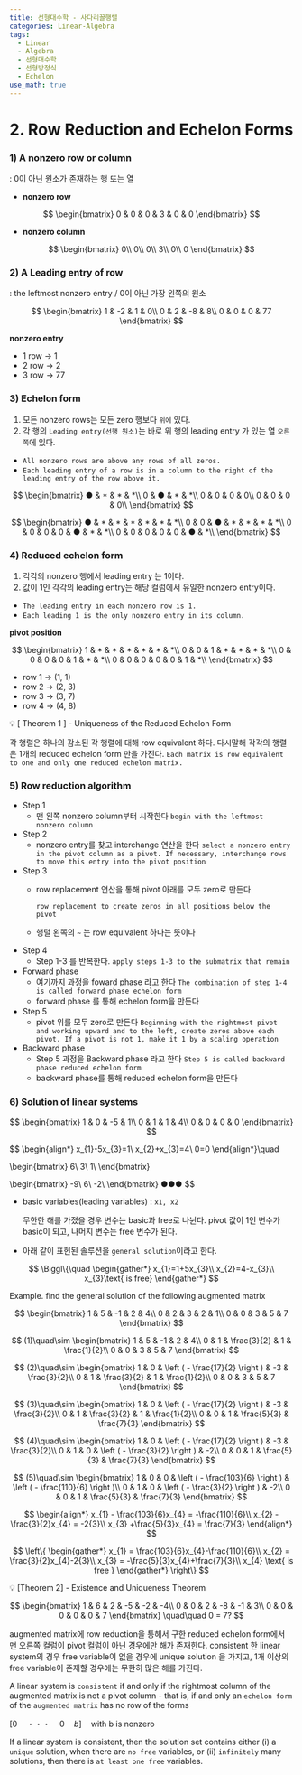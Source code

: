 ```yaml
---
title: 선형대수학 - 사다리꼴행렬
categories: Linear-Algebra
tags: 
  - Linear
  - Algebra
  - 선형대수학
  - 선형방정식
  - Echelon
use_math: true
---
```


# 2. Row Reduction and Echelon Forms

### 1) A nonzero row or column

: 0이 아닌 원소가 존재하는 행 또는 열

- **nonzero row**

$$
\begin{bmatrix}
0 & 0 & 0 & 3 & 0 & 0
\end{bmatrix}
$$

- **nonzero column**

$$
\begin{bmatrix}
0\\
0\\
0\\
3\\
0\\
0
\end{bmatrix}
$$

### 2) A Leading entry of row

: the leftmost nonzero entry / 0이 아닌 가장 왼쪽의 원소

$$
\begin{bmatrix}
1 & -2 & 1 & 0\\
0 & 2 & -8 & 8\\
0 & 0 & 0 & 77
\end{bmatrix}
$$

**nonzero entry**

- 1 row → 1
- 2 row → 2
- 3 row → 77

### 3) Echelon form

1. 모든 nonzero rows는 모든 zero 행보다 `위에` 있다.
2. 각 행의 `Leading entry(선행 원소)`는 바로 위 행의 leading entry 가 있는 열 `오른쪽`에 있다.
- `All nonzero rows are above any rows of all zeros.`
- `Each leading entry of a row is in a column to the right of the leading entry of the row above it.`

$$
\begin{bmatrix}
● & * & * & *\\
0 & ● & * & *\\
0 & 0 & 0 & 0\\
0 & 0 & 0 & 0\\
\end{bmatrix}
$$

$$
\begin{bmatrix}
● & * & * & * & * & * & *\\
0 & 0 & ● & * & * & * & *\\
0 & 0 & 0 & 0 & ● & * & *\\
0 & 0 & 0 & 0 & 0 & ● & *\\
\end{bmatrix}
$$

### 4) Reduced echelon form

1. 각각의 nonzero 행에서 leading entry 는 1이다.
2. 값이 1인 각각의 leading entry는 해당 컬럼에서 유일한 nonzero entry이다.
- `The leading entry in each nonzero row is 1.`
- `Each leading 1 is the only nonzero entry in its column.`

**pivot position**

$$
\begin{bmatrix}
1 & * & * & * & * & * & *\\
0 & 0 & 1 & * & * & * & *\\
0 & 0 & 0 & 0 & 1 & * & *\\
0 & 0 & 0 & 0 & 0 & 1 & *\\
\end{bmatrix}
$$

- row 1 → (1, 1)
- row 2 → (2, 3)
- row 3 → (3, 7)
- row 4 → (4, 8)

<aside>
💡 [ Theorem 1 ]
- Uniqueness of the Reduced Echelon Form

각 행렬은 하나의 감소된 각 행렬에 대해 row equivalent 하다.
다시말해 각각의 행렬은 1개의 reduced echelon form 만을 가진다.
`Each matrix is row equivalent to one and only one reduced echelon matrix.`

</aside>

### 5) Row reduction algorithm

- Step 1
    - 맨 왼쪽 nonzero column부터 시작한다
    `begin with the leftmost nonzero column`
- Step 2
    - nonzero entry를 찾고 interchange 연산을 한다
    `select a nonzero entry in the pivot column as a pivot. If necessary, interchange rows to move this entry into the pivot position`
- Step 3
    - row replacement 연산을 통해 pivot 아래를 모두 zero로 만든다
        
        `row replacement to create zeros in all positions below the pivot`
        
    - 행렬 왼쪽의 `~` 는 row equivalent 하다는 뜻이다
- Step 4
    - Step 1-3 를 반복한다.
    `apply steps 1-3 to the submatrix that remain`
- Forward phase
    - 여기까지 과정을 foward phase 라고 한다
    `The combination of step 1-4 is called forward phase echelon form`
    - forward phase 를 통해 echelon form을 만든다
- Step 5
    - pivot 위를 모두 zero로 만든다
    `Beginning with the rightmost pivot and working upward and to the left, create zeros above each pivot. If a pivot is not 1, make it 1 by a scaling operation`
- Backward phase
    - Step 5 과정을 Backward phase 라고 한다
    `Step 5 is called backward phase reduced echelon form`
    - backward phase를 통해 reduced echelon form을 만든다

### 6) Solution of linear systems

$$
\begin{bmatrix}
1 & 0 & -5 & 1\\
0 & 1 & 1 & 4\\
0 & 0 & 0 & 0
\end{bmatrix}
$$

$$
\begin{align*}
x_{1}-5x_{3}=1\\
x_{2}+x_{3}=4\\
0=0
\end{align*}\quad

\begin{bmatrix}
6\\
3\\
1\\
\end{bmatrix}

\begin{bmatrix}
-9\\
6\\
-2\\
\end{bmatrix}
●●●
$$

- basic variables(leading variables) : `x1, x2`
    
    무한한 해를 가졌을 경우 변수는 basic과 free로 나뉜다. pivot 값이 1인 변수가 basic이 되고, 나머지 변수는 free 변수가 된다.
    

- 아래 같이 표현된 솔루션을 `general solution`이라고 한다.

$$
\Biggl\{\quad
\begin{gather*}
x_{1}=1+5x_{3}\\
x_{2}=4-x_{3}\\
x_{3}\text{ is free}
\end{gather*}
$$

Example. find the general solution of the following augmented matrix

$$
\begin{bmatrix}
1 & 5 & -1 & 2 & 4\\
0 & 2 & 3 & 2 & 1\\
0 & 0 & 3 & 5 & 7
\end{bmatrix}
$$

$$
(1)\quad\sim
\begin{bmatrix}
1 & 5 & -1 & 2 & 4\\
0 & 1 & \frac{3}{2} & 1 & \frac{1}{2}\\
0 & 0 & 3 & 5 & 7
\end{bmatrix}
$$

$$
(2)\quad\sim
\begin{bmatrix}
1 & 0 & \left ( - \frac{17}{2} \right ) & -3 & \frac{3}{2}\\
0 & 1 & \frac{3}{2} & 1 & \frac{1}{2}\\
0 & 0 & 3 & 5 & 7
\end{bmatrix}
$$

$$
(3)\quad\sim
\begin{bmatrix}
1 & 0 & \left ( - \frac{17}{2} \right ) & -3 & \frac{3}{2}\\
0 & 1 & \frac{3}{2} & 1 & \frac{1}{2}\\
0 & 0 & 1 & \frac{5}{3} & \frac{7}{3}
\end{bmatrix}
$$

$$
(4)\quad\sim
\begin{bmatrix}
1 & 0 & \left ( - \frac{17}{2} \right ) & -3 & \frac{3}{2}\\
0 & 1 & 0 & \left ( - \frac{3}{2} \right ) & -2\\
0 & 0 & 1 & \frac{5}{3} & \frac{7}{3}
\end{bmatrix}
$$

$$
(5)\quad\sim
\begin{bmatrix}
1 & 0 & 0 & \left ( - \frac{103}{6} \right ) & \left ( - \frac{110}{6} \right )\\
0 & 1 & 0 & \left ( - \frac{3}{2} \right ) & -2\\
0 & 0 & 1 & \frac{5}{3} & \frac{7}{3}
\end{bmatrix}
$$

$$
\begin{align*}
x_{1} - \frac{103}{6}x_{4} = -\frac{110}{6}\\
x_{2} - \frac{3}{2}x_{4} = -2{3}\\
x_{3} +\frac{5}{3}x_{4} = \frac{7}{3}
\end{align*}
$$

$$
\left\{
\begin{gather*}
x_{1} = \frac{103}{6}x_{4}-\frac{110}{6}\\
x_{2} = \frac{3}{2}x_{4}-2{3}\\
x_{3} = -\frac{5}{3}x_{4}+\frac{7}{3}\\
x_{4} \text{ is free }
\end{gather*}
\right\}
$$

<aside>
💡 [Theorem 2]
- Existence and Uniqueness Theorem

$$
\begin{bmatrix}
1 & 6 & 2 & -5 & -2 & -4\\
0 & 0 & 2 & -8 & -1 & 3\\
0 & 0 & 0 & 0 & 0 & 7
\end{bmatrix}
\quad\quad
0 = 7?
$$

augmented matrix에 row reduction을 통해서 구한 reduced echelon form에서 맨 오른쪽 컬럼이 pivot 컬럼이 아닌 경우에만 해가 존재한다.
consistent 한 linear system의 경우 free variable이 없을 경우에 unique solution 을 가지고, 1개 이상의 free variable이 존재할 경우에는 무한히 많은 해를 가진다.

A linear system is `consistent` if and only if the rightmost column of the augmented matrix is not a pivot column - that is, if and only an `echelon form` of the `augmented matrix` has no row of the forms

$`[0\quad・・・\quad0\quad b]\quad \text{with b is nonzero}`$

If a linear system is consistent, then the solution set contains either (i) a `unique` solution, when there are `no free` variables, or (ii) `infinitely` many solutions, then there is `at least one free` variables.

</aside>